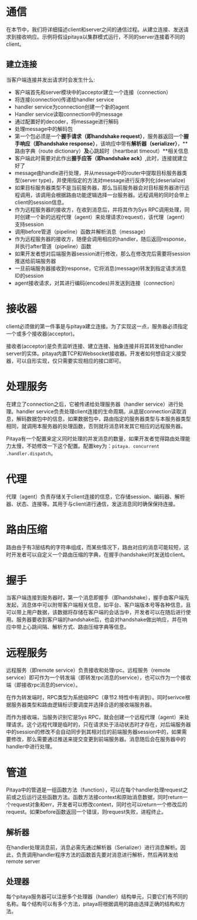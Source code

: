 # 通信

在本节中，我们将详细描述client和server之间的通信过程。从建立连接、发送请求到接收响应。示例将假设pitaya以集群模式运行，不同的server连接着不同的client。

## 建立连接

当客户端连接并发出请求时会发生什么:

* 客户端首先和server模块中的acceptor建立一个连接（connection）
* 将连接(connection)传递给handler service
* handler service为connection创建一个新的agent
* Handler service读取connection中的message
* 通过配置好的decoder，将message进行解码
* 处理message中的解码包
* 第一个包必须是一个**握手请求（即handshake request）**，服务器返回一个**握手响应（即handshake response）**，该响应中带有**解析器（serializer）**，**路由字典（route dictionary）**及**心跳超时（heartbeat timeout）**相关信息
* 客户端此时需要对此作出**握手应答（即handshake ack）**,此时，连接就建立好了
* message由handle进行处理，并从message中的router中提取目标服务器类型(server type)，并使用指定的方法对message进行反序列化(deserialize)
* 如果目标服务器类型不是当前服务器，那么当前服务器会对目标服务器进行远程调用，该调用会根据路由功能逻辑选择一台服务器。远程调用的同时会带上client的session信息。
* 作为远程服务器的接收方，在收到消息后，并将其作为Sys RPC调用处理，同时创建一个新的远程代理（agent）来处理请求(request)，该代理（agent）支持session
* 调用before管道（pipeline）函数并解析消息（message）
* 作为远程服务器的接收方，随便会调用相应的handler，随后返回response，并执行after管道（pipeline）函数
* 如果开发者想对后端服务器session进行修改，那么在修改完后需要将session推送给前端服务器
* 一旦前端服务器接收到response，它将消息(message)转发到指定请求消息ID的session
* agent接收请求，对其进行编码(encodes)并发送到连接（connection）

# 接收器

client必须做的第一件事是与pitaya建立连接。为了实现这一点，服务器必须指定一个或多个接收器(acceptor)。

接收者(acceptor)是负责监听连接、建立连接、抽象连接并将其转发给handler server的实体。pitaya内置TCP和Websocket接收器。开发者如何想自定义接受器，可以自形实现，仅只需要实现相应的接口即可。



# 处理服务

在建立了connection之后，它被传递给处理服务器（handler service）进行处理。handler service负责处理client连接的生命周期。从底层connection读取消息，解码数据包中的信息，如果数据包中，路由指定的服务器类型与本服务器类型相同，就调用本服务器的处理函数，否则就将消息转发其它相应的远程服务器。

Pitaya有一个配置来定义同时处理的并发消息的数量，如果开发者觉得路由处理能力太慢，不妨修改一下这个配置。配置key为：`pitaya. concurrent .handler.dispatch`。

# 代理
代理（agent）负责存储关于client连接的信息，它存储session、编码器、解析器、状态、连接等。其用于与client进行通信，发送消息同时确保保持连接。

# 路由压缩

路由由于有3层结构的字符串组成，而某些情况下，路由对应的消息可能较短，这时开发者可以自定义一个路由压缩的字典，在握手(handshake)时发送给client。

# 握手

当客户端连接到服务器时，第一个消息即握手（即handshake），握手由客户端先发起，消息体中可以附带客户端相关信息，如平台、客户端版本号等各种信息，且可以带上用户数据，该数据将存储在客户端的会话当中，开发者可以在随后进行使用。服务器要收到客户端的handshake后，也会对handshake做出响应，并在响应中带上心跳间隔、解析方式、路由压缩字典等信息。

# 远程服务

远程服务（即remote service）负责接收和处理rpc。远程服务（remote service）即可作为一个转发端（即转发rpc消息的service），也可以作为一个接收端（即接收rpc消息的service）。

在作为转发端时，RPC类型为系统级RPC（章节2.特性中有讲到）。同时serivce根据服务器类型和路由逻辑标识要调度并选择合适的接收端服务器。

而作为接收端，当服务识别它是Sys RPC，就会创建一个远程代理（agent）来处理请求。这个远程代理是临时的，只在请求处于活动状态时才存在，对后端服务器中的session的修改不会自动同步到其相对应的前端服务器session中的，如果需要修改，那么需要通过推送来提交变更到前端服务器。消息随后会在服务器中的handler中进行处理。


# 管道
Pitaya中的管道是一组函数方法（function），可以在每个handler处理request之前或之后运行这些函数方法。函数方法接context和原始消息数据，同时return一个request对象和err，开发者可以修改context，同时也可以return一个修改后的request。如果before函数返回一个错误，则request失败，进程终止。

## 解析器
在handler处理消息前，消息必需先通过解析器（Serializer）进行消息解析。因此，负责调用handler程序方法的函数首先要对消息进行解析，然后再转发给remote server

## 处理器
每个pitaya服务器可以注册多个处理器（handler）结构单元，只要它们有不同的名称。每个结构可以有多个方法，pitaya将根据调用的路由选择正确的结构和方法。
















